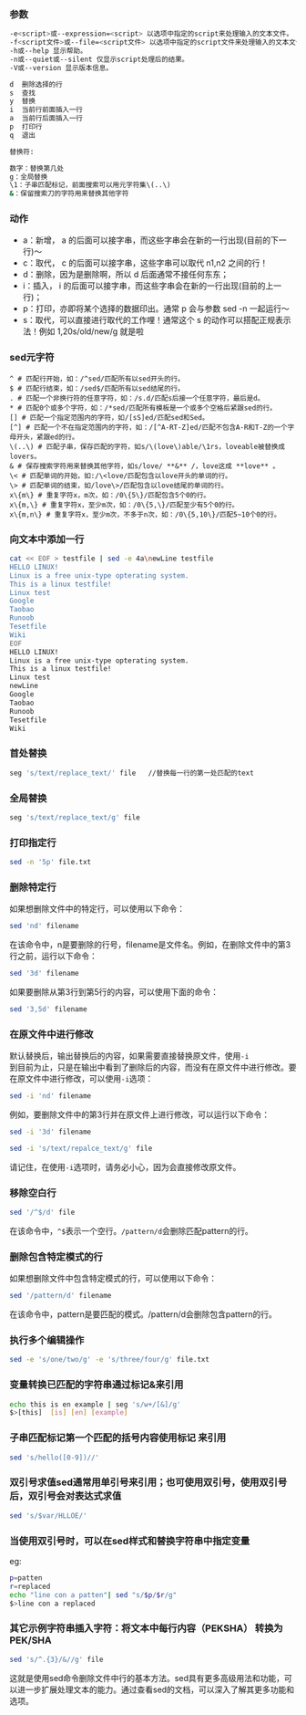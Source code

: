<a name="WlHvN"></a>
### 参数
```bash
-e<script>或--expression=<script> 以选项中指定的script来处理输入的文本文件。
-f<script文件>或--file=<script文件> 以选项中指定的script文件来处理输入的文本文件。
-h或--help 显示帮助。
-n或--quiet或--silent 仅显示script处理后的结果。
-V或--version 显示版本信息。
```
```bash
d  删除选择的行    
s  查找    
y  替换
i  当前行前面插入一行
a  当前行后面插入一行
p  打印行       
q  退出     

替换符:

数字：替换第几处    
g：全局替换    
\1：子串匹配标记，前面搜索可以用元字符集\(..\)
&：保留搜索刀的字符用来替换其他字符
```
<a name="ybwPK"></a>
### 动作

- a：新增， a 的后面可以接字串，而这些字串会在新的一行出现(目前的下一行)～
- c：取代， c 的后面可以接字串，这些字串可以取代 n1,n2 之间的行！
- d：删除，因为是删除啊，所以 d 后面通常不接任何东东；
- i：插入， i 的后面可以接字串，而这些字串会在新的一行出现(目前的上一行)；
- p：打印，亦即将某个选择的数据印出。通常 p 会与参数 sed -n 一起运行～
- s：取代，可以直接进行取代的工作哩！通常这个 s 的动作可以搭配正规表示法！例如 1,20s/old/new/g 就是啦
<a name="LHsgw"></a>
### sed元字符
```
^ # 匹配行开始，如：/^sed/匹配所有以sed开头的行。
$ # 匹配行结束，如：/sed$/匹配所有以sed结尾的行。
. # 匹配一个非换行符的任意字符，如：/s.d/匹配s后接一个任意字符，最后是d。
* # 匹配0个或多个字符，如：/*sed/匹配所有模板是一个或多个空格后紧跟sed的行。
[] # 匹配一个指定范围内的字符，如/[sS]ed/匹配sed和Sed。  
[^] # 匹配一个不在指定范围内的字符，如：/[^A-RT-Z]ed/匹配不包含A-R和T-Z的一个字母开头，紧跟ed的行。
\(..\) # 匹配子串，保存匹配的字符，如s/\(love\)able/\1rs，loveable被替换成lovers。
& # 保存搜索字符用来替换其他字符，如s/love/ **&** /，love这成 **love** 。
\< # 匹配单词的开始，如:/\<love/匹配包含以love开头的单词的行。
\> # 匹配单词的结束，如/love\>/匹配包含以love结尾的单词的行。
x\{m\} # 重复字符x，m次，如：/0\{5\}/匹配包含5个0的行。
x\{m,\} # 重复字符x，至少m次，如：/0\{5,\}/匹配至少有5个0的行。
x\{m,n\} # 重复字符x，至少m次，不多于n次，如：/0\{5,10\}/匹配5~10个0的行。
```
<a name="u7QGr"></a>
### 向文本中添加一行
```bash
cat << EOF > testfile | sed -e 4a\newLine testfile
HELLO LINUX!  
Linux is a free unix-type opterating system.  
This is a linux testfile!  
Linux test 
Google
Taobao
Runoob
Tesetfile
Wiki
EOF
HELLO LINUX!  
Linux is a free unix-type opterating system.  
This is a linux testfile!  
Linux test 
newLine
Google
Taobao
Runoob
Tesetfile
Wiki
```
<a name="PKGq8"></a>
### 首处替换
```bash
seg 's/text/replace_text/' file   //替换每一行的第一处匹配的text
```
<a name="EMJgB"></a>
### 全局替换
```bash
seg 's/text/replace_text/g' file
```
<a name="uu10r"></a>
### 打印指定行
```bash
sed -n '5p' file.txt
```
<a name="PzzPY"></a>
### 删除特定行
如果想删除文件中的特定行，可以使用以下命令：
```bash
sed 'nd' filename
```
在该命令中，n是要删除的行号，filename是文件名。例如，在删除文件中的第3行之前，运行以下命令：
```bash
sed '3d' filename
```
如果要删除从第3行到第5行的内容，可以使用下面的命令：
```bash
sed '3,5d' filename
```
<a name="pyXhX"></a>
### 在原文件中进行修改
默认替换后，输出替换后的内容，如果需要直接替换原文件，使用`-i`<br />到目前为止，只是在输出中看到了删除后的内容，而没有在原文件中进行修改。要在原文件中进行修改，可以使用`-i`选项：
```bash
sed -i 'nd' filename
```
例如，要删除文件中的第3行并在原文件上进行修改，可以运行以下命令：
```bash
sed -i '3d' filename
```
```bash
sed -i 's/text/repalce_text/g' file
```
请记住，在使用`-i`选项时，请务必小心，因为会直接修改原文件。
<a name="m4LiD"></a>
### 移除空白行
```bash
sed '/^$/d' file
```
在该命令中，`^$`表示一个空行。`/pattern/d`会删除匹配pattern的行。
<a name="yF5V3"></a>
### 删除包含特定模式的行
如果想删除文件中包含特定模式的行，可以使用以下命令：
```bash
sed '/pattern/d' filename
```
在该命令中，pattern是要匹配的模式。/pattern/d会删除包含pattern的行。
<a name="N14wA"></a>
### 执行多个编辑操作
```bash
sed -e 's/one/two/g' -e 's/three/four/g' file.txt
```
<a name="xSfnH"></a>
### 变量转换已匹配的字符串通过标记&来引用
```bash
echo this is en example | seg 's/w+/[&]/g'
$>[this]  [is] [en] [example]
```
<a name="ilK1I"></a>
### 子串匹配标记第一个匹配的括号内容使用标记 来引用
```bash
sed 's/hello([0-9])//'
```
<a name="n0rdG"></a>
### 双引号求值sed通常用单引号来引用；也可使用双引号，使用双引号后，双引号会对表达式求值
```bash
sed 's/$var/HLLOE/'
```
<a name="ef743c0b"></a>
### 当使用双引号时，可以在sed样式和替换字符串中指定变量
eg:
```bash
p=patten
r=replaced
echo "line con a patten"| sed "s/$p/$r/g"
$>line con a replaced
```
<a name="UegG4"></a>
### 其它示例字符串插入字符：将文本中每行内容（PEKSHA） 转换为 PEK/SHA
```bash
sed 's/^.{3}/&//g' file
```
这就是使用sed命令删除文件中行的基本方法。sed具有更多高级用法和功能，可以进一步扩展处理文本的能力。通过查看sed的文档，可以深入了解其更多功能和选项。
